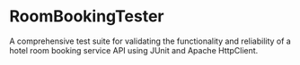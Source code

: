# RoomBookingTester
A comprehensive test suite for validating the functionality and reliability of a hotel room booking service API using JUnit and Apache HttpClient.
